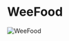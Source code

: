 # WeeFood

![WeeFood](https://user-images.githubusercontent.com/46423967/124324799-dbd06b00-db83-11eb-872c-06442f1f39dc.png)
